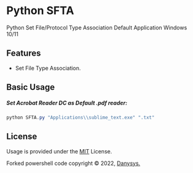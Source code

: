 # Python SFTA

Python Set File/Protocol Type Association Default Application Windows 10/11


## Features
* Set File Type Association.

## Basic Usage

##### Set Acrobat Reader DC as Default .pdf reader:
```powershell
python SFTA.py "Applications\\sublime_text.exe" ".txt"

```


<!-- ## Acknowledgments & Credits -->


## License

Usage is provided under the [MIT](https://choosealicense.com/licenses/mit/) License.

Forked powershell code copyright © 2022, [Danysys.](https://www.danysys.com)